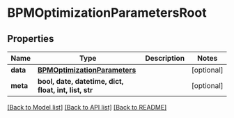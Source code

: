 # BPMOptimizationParametersRoot


## Properties
Name | Type | Description | Notes
------------ | ------------- | ------------- | -------------
**data** | [**BPMOptimizationParameters**](BPMOptimizationParameters.md) |  | [optional] 
**meta** | **bool, date, datetime, dict, float, int, list, str** |  | [optional] 

[[Back to Model list]](../README.md#documentation-for-models) [[Back to API list]](../README.md#documentation-for-api-endpoints) [[Back to README]](../README.md)


